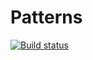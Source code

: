 # Patterns
[![Build status](https://ci.appveyor.com/api/projects/status/kv1q68i2f1202w70/branch/master?svg=true)](https://ci.appveyor.com/project/elenaslavutina/selenide-2-2/branch/master)